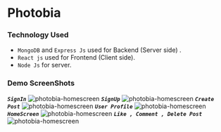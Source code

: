 # Photobia
### Technology Used
- `MongoDB` and `Express Js` used for Backend (Server side) . 
- `React js` used for Frontend (Client side).
- `Node Js` for server.
### Demo ScreenShots
***`SignIn`***
![photobia-homescreen](https://imgur.com/T4O59mg.png)
***`SignUp`***
![photobia-homescreen](https://imgur.com/5RIK6R9.png)
***`Create Post`***
![photobia-homescreen](https://imgur.com/r8Pku6D.png)
***`User Profile`***
![photobia-homescreen](https://imgur.com/uNcR4cr.png)
***`HomeScreen`***
![photobia-homescreen](https://i.imgur.com/s6jzCUj.png)
***`Like , Comment , Delete Post`***
![photobia-homescreen](https://imgur.com/xg1cxAr.png)
